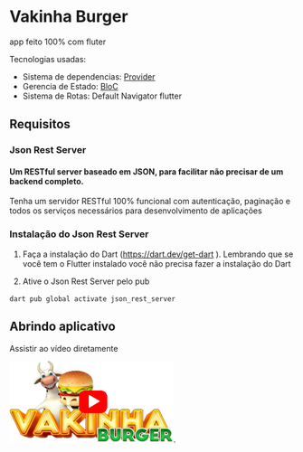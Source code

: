 # Vakinha Burger
app feito 100% com fluter

Tecnologias usadas:
- Sistema de dependencias: [Provider](https://pub.dev/packages/provider)
- Gerencia de Estado: [BloC](https://pub.dev/packages/bloc)
- Sistema de Rotas: Default Navigator flutter

## Requisitos
### Json Rest Server

#### Um RESTful server baseado em JSON, para facilitar não precisar de um backend completo.

Tenha um servidor RESTful 100% funcional com autenticação, paginação e todos os serviços necessários para desenvolvimento de aplicações

### Instalação do Json Rest Server  
1. Faça a instalação do Dart (https://dart.dev/get-dart
). Lembrando que se você tem o Flutter instalado você não precisa fazer a instalação do Dart

2. Ative o Json Rest Server pelo pub
```
dart pub global activate json_rest_server
```

## Abrindo aplicativo
Assistir ao vídeo diretamente 

[![Demonstração do Projeto](files/assets/images/thumbnail.png)](https://www.youtube.com/results?search_query=vakinha+burger).
